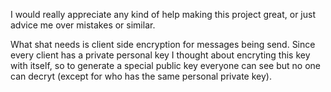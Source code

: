 I would really appreciate any kind of help making this project great, or just advice me over mistakes or similar.

What shat needs is client side encryption for messages being send. 
Since every client has a private personal key I thought about encryting this key with itself, so to generate a special public key everyone can see but no one can decryt (except for who has the same personal private key).